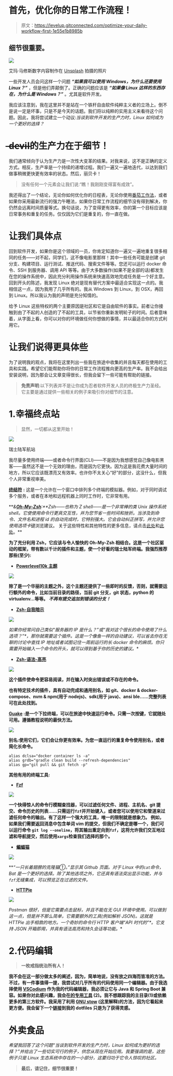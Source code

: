# 首先，优化你的日常工作流程！

> 原文：<https://levelup.gitconnected.com/optimize-your-daily-workflow-first-1e55e1b8985b>

## 细节很重要。

![](img/7424685983c3f3087ba3010e613fa6c5.png)

艾玛·马修斯数字内容制作在 [Unsplash](https://unsplash.com?utm_source=medium&utm_medium=referral) 拍摄的照片

一些开发人员会问这样一个问题 ***“如果我可以使用 Windows，为什么还要使用 Linux？”*** ，但是他们弄颠倒了。正确的问题应该是 ***“如果像 Linux 这样的东西存在，为什么是 Windows？”*** 。尤其是软件开发。

我应该注意到，我在这里并不是站在一个铁杆自由软件纯粹主义者的立场上。倒不是说一定是坏事，只是不是今天的话题。我们将以纯粹的实用主义来看待这个问题。因此，我将尝试建立一个动议:*当谈到软件开发的生产力时，Linux 如何成为一个更好的选择？*

# ̶d̶e̶v̶i̶l̶的生产力在于细节！

我们通常倾向于认为生产力是一次性大变革的结果。对我来说，这不是正确的定义方式。相反，生产率是一个持续的递增过程。我们一遍又一遍地迭代，以达到我们做事稍微更快更有效率的状态。然后，丽贝卡！

> 没有任何一个元素会让我们说:“瞧！我刚刚变得富有成效”。

我还得出了一个结论，无论你如何优化你的日程表，无论你使用[番茄工作法](https://en.wikipedia.org/wiki/Pomodoro_Technique)，或者如果你采用最新流行的强力午睡法，如果你日常工作流程的细节没有得到解决，你仍然会远离时间质量等式。换句话说，为了变得更有效率，你的第一个目标应该是日常事务和重复的任务。仅仅因为它们是重复的，你一直在做。

# 让我们具体点

回到软件开发，如果你是这个领域的一员，你肯定知道你一遍又一遍地重复很多相同的任务——对不起，同学们，这不像电影里那样！其中一些任务可能是创建 git 分支、构建项目、运行测试、推送代码、搜索文件等等。您还可以运行 docker 命令、SSH 到服务器、调用 API 等等。由于大多数操作(如果不是全部的话)都发生在您的操作系统中，因此充分利用操作系统来快速高效地完成任务是一个好主意。回到开头的陈述，我发现 Linux 绝对是现有替代方案中最适合实现这一点的。我相信这一点，因为我用了几乎所有的。我从 Windows 到 Linux，到 OSX，再回到 Linux。所以我认为我的声明是充分知情的。

给予 Linux 这些特权的两个主要原因是社区和它是自由软件的事实。前者让你接触到由了不起的人创造的了不起的工具，以节省你重新发明轮子的时间。后者意味着，从字面上看，你可以对你的环境做任何你想做的事情，并以最适合你的方式利用它。

# 让我们说得更具体些

为了说明我的观点，我将在这里列出一些我在旅途中收集的并且每天都在使用的工具和实践。希望它们能帮助你将你的日常工作流程推向更高的生产率。我不会给出安装说明，因为那会让文章变得很长，但我会留下一些可能有帮助的链接。

> **免责声明**:以下列表并不是让你成为忍者软件开发人员的终极生产力圣经。它主要是通过提供一些相关的例子来吸引你对细节的注意。

# 1.幸福终点站

> 显然，一切都从这里开始！

![](img/5c1b5b395c3d4375f73848a7bf4ca5ee.png)

瑞士陆军航站

我尽量多使用终端——或者命令行界面(CLI)——不是因为我想感觉自己像电影黑客——虽然这不是一个无效的理由，而是因为它更快。因为这是我花费大量时间的地方，所以它应该既漂亮又有效率。也许你不太关心“好”的部分，这没什么，但我个人非常重视审美。

[**终结符**](https://launchpad.net/terminator) **:** 这是一个允许在一个窗口中排列多个终端的模拟器。例如，对于同时调试多个服务，或者在本地和远程机器上同时工作时，它非常有用。

[](https://www.zsh.org/)****&**[**Oh-My-Zsh**](https://ohmyz.sh)**:**Zsh——也称为 Z shell——是一个非常棒的类 Unix 操作系统 shell。它使使用命令行更具交互性，并为您节省一些时间和挫折。当涉及到命令、文件名和进程 id 的自动完成时，它特别强大。它会自动纠正拼写，并允许您使用*选项卡*键浏览建议。
关于这些特性和其他特性的更多信息，请点击[此处](https://code.joejag.com/2014/why-zsh.html)和[此处](https://www.sitepoint.com/zsh-tips-tricks/)。**

**为了充分利用 Zsh，它应该与令人愉快的
Oh-My-Zsh 相结合。这是一个社区驱动的框架，带有数以千计的插件和主题，使一个好看的瑞士陆军终端。我强烈推荐那些(至少):**

*   **[**Powerlevel10k 主题**](https://github.com/romkatv/powerlevel10k)**

**![](img/fb6925fbac25718cfdfeddbcd6ead236.png)**

**除了是一个华丽的主题之外，这个主题还提供了一些即时的反馈，否则，就需要运行额外的命令，比如当前目录的路径，当前 git 分支，git 状态，python 的 virtualenv…等等。
*不再有提交追加到错误的分支！***

*   **[**Zsh-自我暗示**](https://github.com/zsh-users/zsh-autosuggestions)**

**![](img/e1faefec9155e86947defe4b0559fce3.png)**

**如果你经常问自己类似*“服务器的 IP 是什么？”*或*“我对这个很长的命令使用了什么选项？”*，那你就需要这个插件。这是一个像鱼一样的自动建议，可以省去你在无聊的讨论中查找 IP 地址或者试图记住一周前运行的长 docker 命令的麻烦。你只需要开始输入一个命令的开头，就可以得到基于你的历史的建议。**

*   **[**Zsh-语法-高亮**](https://github.com/zsh-users/zsh-syntax-highlighting)**

**![](img/985481c3c3463ac2e88c7dc8742fe57e.png)**

**这个插件使命令更容易阅读，并在输入时突出错误或不存在的命令。**

**也有特定技术的插件，具有自动完成和通用别名，如 git、docker & docker-compose、nvm & npm(用于 nodejs)、sdk(用于 java)、ansi ble……完整列表可在此处找到。**

**[**Guake**](http://guake.org/) :是一个下拉终端，可以在旅途中快速运行命令。只需一次按键，它就随处可用。遵循教程说明的最快方法。**

**![](img/947b03c9039811027223da5c6b266cd5.png)**

**别名:使用它们，它们会让你更有效率。为您一直运行的重复命令使用别名，或者简化长命令。**

```
alias dclsa="docker container ls -a"
alias grdb="gradle clean build --refresh-dependencies"
alias gp="git pull && git fetch -p"
```

****其他有用的终端工具:****

*   **[**Fzf**](https://github.com/junegunn/fzf)**

**![](img/6e8cfa4a6a6c37d9067bd0cd59717f1b.png)**

**一个快得惊人的命令行模糊查找器，可以过滤任何文件、进程、主机名、git 提交、命令历史的列表……只需运行`fzf`并开始键入，或者您可以使用它和管道来过滤任何命令的输出。有了这样一个强大的工具，唯一的限制就是想象力。
例如，如果我们需要返回消息中包含单词 vim 的提交，但我们不确定是哪一个，我们可以运行命令
`git log --oneline`，将其输出重定向到`fzf`，这将允许我们交互地过滤和导航提交，然后使用`xargs`检查我们选择的那个。**

*   **[**蝙蝠猫**](https://github.com/sharkdp/bat)**

**![](img/3d769bdb74cc8ee95c0be13dec566f79.png)**

***“一只长着翅膀的克隆猫①。”*显示其 Github 页面。对于 Linux 中的`cat`命令，Bat 是一个更好的选择。除了其他选项之外，它还具有语法突出显示功能，并与`fzf`无缝集成，可以预览正在过滤的文件。**

*   **[**HTTPie**](https://httpie.org)**

**![](img/1ba5cd38374f86eeba81edb43b6d1828.png)**

**Postman 很好，但是它需要点击鼠标，并且不能在无 GUI 环境中使用。可以做到这一点，但是并不那么简单，它需要额外的工具(例如解析 JSON)。这就是 HTTPie 出手相救的地方。一个奇妙的命令行 HTTP 客户端*“API 时代的”*。它支持 JSON 开箱即用，并具有语法高亮和持久会话等功能。**

# **2.代码编辑**

> **一枚戒指统治所有人！**

**我不会在这一部分做太多的阐述，因为，简单地说，没有放之四海而皆准的方法。不过，有一件事值得一提，我尝试对几乎所有的代码使用同一个编辑器。由于我选择使用 [VSCodium](https://vscodium.com/) 作为我的代码编辑器，我必须让它与 Java 和 Spring Boot 兼容。如果你对此感兴趣，我会在[的专用工具](https://medium.com/cllfst/spring-boot-with-visual-studio-code-why-not-530813d6d9ff#Tools) (2)。我不想跟踪我的主目录(1)或依赖更多的第三方软件。我采用了利用 [GNU stow](https://www.gnu.org/software/stow/) (这里解释)的方法，因为它看起来更方便。我会留下一个[链接](https://github.com/zguesmi/dotfiles)到我的 dotfiles 只是为了获得灵感。**

# **外卖食品**

**希望我回答了这个问题*“当谈到软件开发的生产力时，Linux 如何成为更好的选择？”*并给出了一些切实可行的例子，供您从现在开始应用。我要强调的是，这些例子只是 Linux 生态系统中存在的一小部分，这要归功于它令人惊叹的社区。**

> **最后，请记住，细节很重要！**